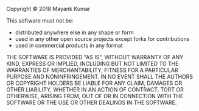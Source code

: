 Copyright © 2018 Mayank Kumar

This software must not be:
- distributed anywhere else in any shape or form
- used in any other open source projects except forks for contributions
- used in commercial products in any format

THE SOFTWARE IS PROVIDED "AS IS", WITHOUT WARRANTY OF ANY KIND,
EXPRESS OR IMPLIED, INCLUDING BUT NOT LIMITED TO THE WARRANTIES OF
MERCHANTABILITY, FITNESS FOR A PARTICULAR PURPOSE AND
NONINFRINGEMENT. IN NO EVENT SHALL THE AUTHORS OR COPYRIGHT HOLDERS BE
LIABLE FOR ANY CLAIM, DAMAGES OR OTHER LIABILITY, WHETHER IN AN ACTION
OF CONTRACT, TORT OR OTHERWISE, ARISING FROM, OUT OF OR IN CONNECTION
WITH THE SOFTWARE OR THE USE OR OTHER DEALINGS IN THE SOFTWARE.
